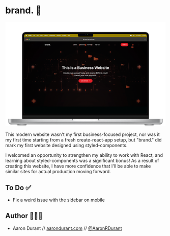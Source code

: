 # brand. 📁

![Modern React business website by Aaron Durant](src/images/brand-screenshot.png "A modern React website by Aaron Durant")

This modern website wasn't my first business-focused project, nor was it my first time starting from a fresh create-react-app setup, but "brand." did mark my first website designed using styled-components.

I welcomed an opportunity to strengthen my ability to work with React, and learning about styled-components was a significant bonus! As a result of creating this website, I have more confidence that I'll be able to make similar sites for actual production moving forward.

## To Do ✅

- Fix a weird issue with the sidebar on mobile

## Author 👨🏻‍💻

- Aaron Durant // [aarondurant.com](https://aarondurant.com) // [@AaronRDurant](https://twitter.com/AaronRDurant)
